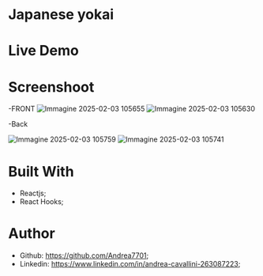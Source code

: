 <h1>Japanese yokai</h1>

# Live Demo



# Screenshoot

-FRONT
![Immagine 2025-02-03 105655](https://github.com/user-attachments/assets/263133bd-368f-4097-a4be-8b507ca67eba)
![Immagine 2025-02-03 105630](https://github.com/user-attachments/assets/a7ca542d-58f5-4b50-9bb0-0e9bb6b4a3f7)

-Back

![Immagine 2025-02-03 105759](https://github.com/user-attachments/assets/7fc66746-3a16-428b-9ef4-3a8a3d021d30)
![Immagine 2025-02-03 105741](https://github.com/user-attachments/assets/bd6bd76c-ca79-42e3-ab62-b1b1a34a59ab)


# Built With 
 - Reactjs;
 - React Hooks;


# Author
 - Github: https://github.com/Andrea7701;
 - Linkedin: https://www.linkedin.com/in/andrea-cavallini-263087223;
